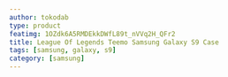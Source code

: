 ```yaml
---
author: tokodab
type: product
featimg: 1OZdk6A5RMDEkkDWfL89t_nVVq2H_QFr2
title: League Of Legends Teemo Samsung Galaxy S9 Case
tags: [samsung, galaxy, s9]
category: [samsung]
---
```


